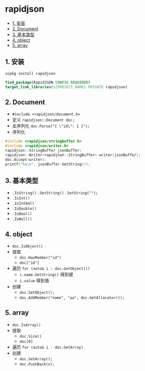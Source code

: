 # rapidjson

- [1. 安装](#1-安装)
- [2. Document](#2-document)
- [3. 基本类型](#3-基本类型)
- [4. object](#4-object)
- [5. array](#5-array)

## 1. 安装

```sh
vcpkg install rapidjson
```

```cmake
find_package(RapidJSON CONFIG REQUIRED)
target_link_libraries(${PROJECT_NAME} PRIVATE rapidjson)
```

## 2. Document

- `#include <rapidjson/document.h>`
- 定义 `rapidjson::Document doc;`
- 反序列化 `doc.Parse("{ \"id\": 1 }");`
- 序列化

```cpp
#include <rapidjson/stringbuffer.h>
#include <rapidjson/writer.h>
rapidjson::StringBuffer jsonBuffer;
rapidjson::Writer<rapidjson::StringBuffer> writer(jsonBuffer);
doc.Accept(writer);
printf("%s\n", jsonBuffer.GetString());
```

## 3. 基本类型

- `.IsString()` `.GetString()` `.SetString("");`
- `.IsInt()`
- `.IsInt64()`
- `.IsDouble()`
- `.IsBool()`
- `.IsNull()`

## 4. object

- `doc.IsObject()`
- 提取
  - `doc.HasMember("id")`
  - `doc["id"]`
- 遍历 `for (auto& i : doc.GetObject())`
  - `i.name.GetString()` 得到键
  - `i.value` 得到值
- 创建
  - `doc.SetObject();`
  - `doc.AddMember("name", "aa", doc.GetAllocator());`

## 5. array

- `doc.IsArray()`
- 提取
  - `doc.Size()`
  - `doc[0]`
- 遍历 `for (auto& i : doc.GetArray)`
- 创建
  - `doc.SetArray();`
  - `doc.PushBack(x);`
